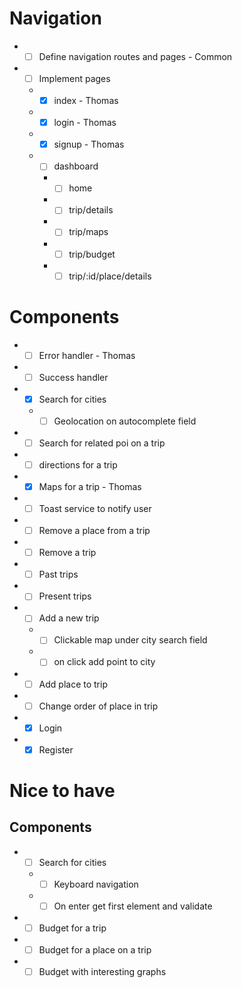 # Navigation

- *[ ] Define navigation routes and pages - Common
- *[ ] Implement pages
  - *[X] index - Thomas
  - *[X] login - Thomas
  - *[X] signup - Thomas
  - *[ ] dashboard
    - *[ ] home
    - *[ ] trip/details
    - *[ ] trip/maps
    - *[ ] trip/budget
    - *[ ] trip/:id/place/details

# Components

- *[ ] Error handler - Thomas
- *[ ] Success handler
- *[X] Search for cities
  - *[ ] Geolocation on autocomplete field
- *[ ] Search for related poi on a trip
- *[ ] directions for a trip
- *[X] Maps for a trip - Thomas
- *[ ] Toast service to notify user
- *[ ] Remove a place from a trip
- *[ ] Remove a trip
- *[ ] Past trips
- *[ ] Present trips
- *[ ] Add a new trip
  - *[ ] Clickable map under city search field
  - *[ ] on click add point to city
- *[ ] Add place to trip
- *[ ] Change order of place in trip
- *[X] Login
- *[X] Register

# Nice to have

## Components
- *[ ] Search for cities
  - *[ ] Keyboard navigation
  - *[ ] On enter get first element and validate  
- *[ ] Budget for a trip
- *[ ] Budget for a place on a trip
- *[ ] Budget with interesting graphs

